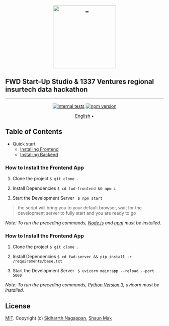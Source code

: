 <h1 align="center">
  <a href="#"><img src="https://fwdstartupstudio.com/static/media/fwd-logo.29743269.svg" alt="-" width="200"></a>
  <br>

  ## FWD Start-Up Studio & 1337 Ventures regional insurtech data hackathon
</h1>



---

<p align="center">
  <a href="https://github.com/standard/standard/actions/workflows/test-internal.yml"><img src="https://github.com/standard/standard/actions/workflows/test-internal.yml/badge.svg?branch=master" alt="Internal tests"></a>
  <a href="https://www.npmjs.com/package/standard"><img src="https://img.shields.io/npm/v/standard.svg" alt="npm version"></a>
</p>

<p align="center">
  <a href="#">English</a> •
</p>

## Table of Contents

- Quick start
  - [Installing Frontend](#how-to-install-the-frontend-app)
  - [Installing Backend](#how-to-install-the-backend-app)

### How to Install the Frontend App

1. Clone the project
   `$ git clone .`

2. Install Dependencies
   `$ cd fwd-frontend && npm i`

3. Start the Development Server
   ` $ npm start`

> the script will bring you to your default browser, wait for the development server to fully start and you are ready to go

_Note: To run the preceding commands, [Node.js](http://nodejs.org) and [npm](https://npmjs.com) must be installed._

### How to Install the Frontend App

1. Clone the project
   `$ git clone .`

2. Install Dependencies
   `$ cd fwd-server && pip install -r /requirements/base.txt`

3. Start the Development Server
   ` $ uvicorn main:app --reload --port 5000`

_Note: To run the preceding commands, [Python Version 3](https://www.python.org/downloads/), uvicorn must be installed._

## License

[MIT](LICENSE). Copyright (c) [Sidharrth Nagappan](https://sidharrth.me/), [Shaun Mak](https://shaunmak.com) 
